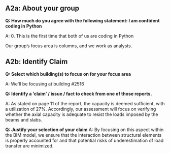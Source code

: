 ## A2a: About your group

**Q: How much do you agree with the following statement: I am confident coding in Python**

A: 0. This is the first time that both of us are coding in Python

Our group’s focus area is columns, and we work as analysts.

## A2b: Identify Claim

**Q: Select which building(s) to focus on for your focus area**

A: We'll be focusing at building #2516

**Q: Identify a ‘claim’ / issue / fact to check from one of those reports.**

A: As stated on page 11 of the report, the capacity is deemed sufficient, with a utilization of 27%. Accordingly, our assessment will focus on verifying whether the axial capacity is adequate to resist the loads imposed by the beams and slabs.

**Q: Justify your selection of your claim**
A: By focusing on this aspect within the BIM model, we ensure that the interaction between structural elements is properly accounted for and that potential risks of underestimation of load transfer are minimized.



